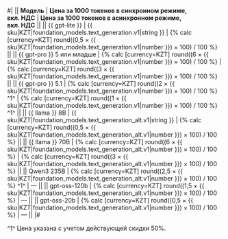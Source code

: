 #|
|| **Модель** | **Цена за 1000 токенов в синхронном режиме,</br>вкл. НДС** | **Цена за 1000 токенов в асинхронном режиме,</br>вкл. НДС** ||
|| {{ gpt-lite }} | {{ sku|KZT|foundation_models.text_generation.v1|string }} | {% calc [currency=KZT] round((0,5 × {{ sku|KZT|foundation_models.text_generation.v1|number }}) × 100) / 100 %} ||
|| {{ gpt-pro }} 5 или младше | {% calc [currency=KZT] round((6 × {{ sku|KZT|foundation_models.text_generation.v1|number }}) × 100) / 100 %} | {% calc [currency=KZT] round((3 × {{ sku|KZT|foundation_models.text_generation.v1|number }}) × 100) / 100 %} ||
|| {{ gpt-pro }} 5.1 | {% calc [currency=KZT] round((2 × {{ sku|KZT|foundation_models.text_generation.v1|number }}) × 100) / 100 %} ^1^ | {% calc [currency=KZT] round((1 × {{ sku|KZT|foundation_models.text_generation.v1|number }}) × 100) / 100 %} ^1^ ||
|| {{ llama }} 8B | {{ sku|KZT|foundation_models.text_generation_alt.v1|string }} | {% calc [currency=KZT] round((0,5 × {{ sku|KZT|foundation_models.text_generation_alt.v1|number }}) × 100) / 100 %} ||
|| {{ llama }} 70B | {% calc [currency=KZT] round((6 × {{ sku|KZT|foundation_models.text_generation_alt.v1|number }}) × 100) / 100 %} | {% calc [currency=KZT] round((3 × {{ sku|KZT|foundation_models.text_generation_alt.v1|number }}) × 100) / 100 %} ||
|| Qwen3 235B | {% calc [currency=KZT] round((2,5 × {{ sku|KZT|foundation_models.text_generation_alt.v1|number }}) × 100) / 100 %} ^1^ | —  || 
|| gpt-oss-120b | {% calc [currency=KZT] round((1,5 × {{ sku|KZT|foundation_models.text_generation_alt.v1|number }}) × 100) / 100 %} | —  || 
|| gpt-oss-20b | {% calc [currency=KZT] round((0,5 × {{ sku|KZT|foundation_models.text_generation_alt.v1|number }}) × 100) / 100 %} | —  || 
|#

^1^ Цена указана с учетом действующей скидки 50%. 
